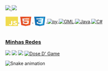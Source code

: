  <div>
  <a href="https://github.com/andrejsantos">
  <img height="180em" src="https://github-readme-stats.vercel.app/api?username=andrejsantos&show_icons=true&theme=gruvbox&include_all_commits=true&count_private=true"/>
  <img height="180em" src="https://github-readme-stats.vercel.app/api/top-langs/?username=andrejsantos&layout=compact&langs_count=6&theme=gruvbox"/>
</div>
 
 
<div style="display: inline_block"><br>
  <img align="center" alt="Js" height="30" width="40" src="https://raw.githubusercontent.com/devicons/devicon/master/icons/javascript/javascript-plain.svg">
  <img align="center" alt="HTML" height="30" width="40" src="https://raw.githubusercontent.com/devicons/devicon/master/icons/html5/html5-original.svg">
  <img align="center" alt="CSS" height="30" width="40" src="https://raw.githubusercontent.com/devicons/devicon/master/icons/css3/css3-original.svg">
  <img align="center" alt="py" height="30" width="40" src="https://cdn.jsdelivr.net/gh/devicons/devicon/icons/python/python-original.svg" />
  <img align="center" alt="GML" height="30" width="30" src="https://i0.wp.com/thecracksoftwares.com/wp-content/uploads/2022/05/GameMaker-Studio-Ultimate-Crack.png?w=256&ssl=1" />
  <img align="center" alt="Java" height="40" width="45" src="https://cdn.jsdelivr.net/gh/devicons/devicon/icons/java/java-original.svg" />
  <img align="center" alt="C#" height="35" width="35" src="https://cdn.jsdelivr.net/gh/devicons/devicon/icons/csharp/csharp-original.svg" />
 
</div>
 
 <br>
 
  ### Minhas Redes
 
<div> 
  <a href="https://instagram.com/andrejesus233" target="_blank"><img src="https://img.shields.io/badge/-Instagram-%23E4405F?style=for-the-badge&logo=instagram&logoColor=white" target="_blank"></a>
  <a href = "mailto:dosedgame@gmail.com"><img src="https://img.shields.io/badge/-Gmail-%23333?style=for-the-badge&logo=gmail&logoColor=white" target="_blank"></a>
  <a href="https://www.linkedin.com/in/andr%C3%A9-de-jesus-santos-680933213/" target="_blank"><img src="https://img.shields.io/badge/-LinkedIn-%230077B5?style=for-the-badge&logo=linkedin&logoColor=white" target="_blank"></a> 
  <a href = "https://tiodoramen0.itch.io/"><img alt="Dose D' Game" height="28" width="110"src="https://cdn.arstechnica.net/wp-content/uploads/2021/05/itchio-logo-black.png"></a>
  
  ![Snake animation](https://github.com/andrejsantos/andrejsantos/blob/output/github-contribution-grid-snake.svg)

</div>
